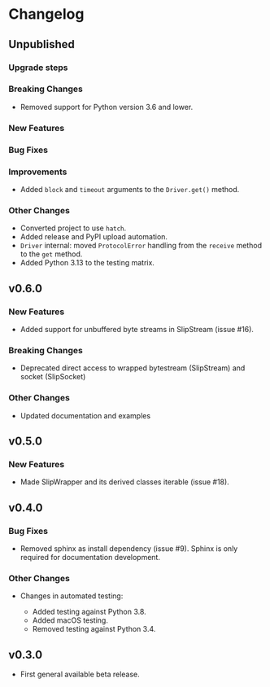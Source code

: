 # Changelog

## Unpublished

### Upgrade steps

### Breaking Changes

- Removed support for Python version 3.6 and lower.

### New Features

### Bug Fixes

### Improvements

- Added `block` and `timeout` arguments to the `Driver.get()` method.

### Other Changes

- Converted project to use `hatch`.
- Added release and PyPI upload automation.
- `Driver` internal: moved `ProtocolError` handling from the `receive` method to the `get` method.
- Added Python 3.13 to the testing matrix.

## v0.6.0

### New Features

- Added support for unbuffered byte streams in SlipStream (issue #16).

### Breaking Changes

- Deprecated direct access to wrapped bytestream (SlipStream) and socket (SlipSocket)

### Other Changes

- Updated documentation and examples

## v0.5.0

### New Features

- Made SlipWrapper and its derived classes iterable (issue #18).

## v0.4.0

### Bug Fixes

- Removed sphinx as install dependency (issue #9).
  Sphinx is only required for documentation development.

### Other Changes

- Changes in automated testing:

  - Added testing against Python 3.8.
  - Added macOS testing.
  - Removed testing against Python 3.4.

## v0.3.0

- First general available beta release.
